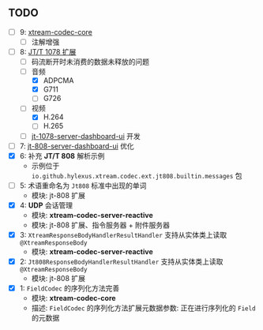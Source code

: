 ## TODO

- [ ] 9: [xtream-codec-core](xtream-codec-core)
    - [ ] 注解增强
- [ ] 8: [JT/T 1078 扩展](ext/jt/jt-808-server-spring-boot-starter-reactive)
    - [ ] 码流断开时未消费的数据未释放的问题
    - [ ] 音频
        - [x] ADPCMA
        - [x] G711
        - [ ] G726
    - [ ] 视频
        - [x] H.264
        - [ ] H.265
    - [ ] [jt-1078-server-dashboard-ui](ext/jt/jt-1078-server-dashboard-ui) 开发
- [ ] 7: [jt-808-server-dashboard-ui](ext/jt/jt-808-server-dashboard-ui) 优化
- [x] 6: 补充 **JT/T 808** 解析示例
    - 示例位于 `io.github.hylexus.xtream.codec.ext.jt808.builtin.messages` 包
- [ ] 5: 术语重命名为 `Jt808` 标准中出现的单词
    - 模块: jt-808 扩展
- [x] 4: **UDP** 会话管理
    - 模块: **xtream-codec-server-reactive**
    - 模块: jt-808 扩展、指令服务器 + 附件服务器
- [x] 3: `XtreamResponseBodyHandlerResultHandler` 支持从实体类上读取 `@XtreamResponseBody`
    - 模块: **xtream-codec-server-reactive**
- [x] 2: `Jt808ResponseBodyHandlerResultHandler` 支持从实体类上读取 `@XtreamResponseBody`
    - 模块: jt-808 扩展
- [x] 1: `FieldCodec` 的序列化方法完善
    - 模块: **xtream-codec-core**
    - 描述: `FieldCodec` 的序列化方法扩展元数据参数: 正在进行序列化的 `Field` 的元数据
